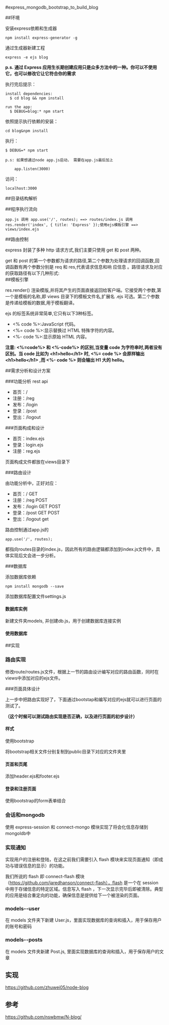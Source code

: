 #express_mongodb_bootstrap_to_build_blog


##环境

安装express依赖和生成器

	npm install express-generator -g

通过生成器新建工程
	
	express -e ejs blog

**p.s. 通过 Express 应用生长期创建应用只是众多方法中的一种。你可以不使用它，也可以修改它让它符合你的需求**

执行完后提示：
	
	install dependencies:
	  $ cd blog && npm install
	
	run the app:
	  $ DEBUG=blog:* npm start

依照提示执行依赖的安装：

	cd blog&npm install
	
	
执行：

	$ DEBUG=* npm start
	
	p.s: 如果想通过node app.js启动， 需要在app.js最后加上
	
		app.listen(3000)	
	
访问：

	localhost:3000	


##目录结构解析

##程序执行流向

	app.js 调用 app.use('/', routes); ==> routes/index.js 调用 res.render('index', { title: 'Express' });使用ejs模板引擎 ==> views/index.ejs


##路由控制

express 封装了多种 http 请求方式,我们主要只使用 get 和 post 两种。get 和 post 的第一个参数都为请求的路径,第二个参数为处理请求的回调函数,回调函数有两个参数分别是 req 和 res,代表请求信息和响 应信息 。路径请求及对应的获取路径有以下几种形式:	
##模板引擎

res.render() 渲染模版,并将其产生的页面直接返回给客户端。它接受两个参数,第一个是模板的名称,即 views 目录下的模板文件名,扩展名 .ejs 可选。第二个参数是传递给模板的数据,用于模板翻译。

ejs 的标签系统非常简单,它只有以下3种标签。
* <% code %>:JavaScript 代码。* <%= code %>:显示替换过 HTML 特殊字符的内容。 
* <%- code %>:显示原始 HTML 内容。**注意: <%=code%> 和 <%-code%> 的区别,当变量 code 为字符串时,两者没有区别。当 code 比如为 \<h1\>hello\</h1\> 时, <%= code %> 会原样输出 \<h1\>hello\</h1\> ,而 <%- code %> 则会输出 H1 大的 hello。**
##需求分析和设计方案

###功能分析
rest api

* 首页：/* 注册：/reg
* 发布：/login
* 登录：/post
* 登出：/logout###页面构成和设计

* 首页：index.ejs
* 登录：login.ejs
* 注册：reg.ejs

页面构成文件都放在views目录下###路由设计

由功能分析中，正好对应：

* 首页：/ GET* 注册：/reg POST
* 发布：/login GET POST
* 登录：/post GET POST
* 登出：/logout get
路由控制通过app.js的
	app.use('/', routes);
都指向routes目录的index.js，因此所有的路由逻辑都添加到index.js文件中，具体实现后文会进一步分析。	###数据库

添加数据库依赖

	npm install mongodb --save

添加数据库配置文件settings.js


#### 数据库实例
新建文件夹models, 并创建db.js，用于创建数据库连接实例

#### 使用数据库




##实现

### 路由实现

修改route/routes.js文件，根据上一节的路由设计编写对应的路由函数，同时在views中添加对应的ejs文件。



###页面具体设计

上一步中把路由实现好了，下面通过bootstap和编写对应的ejs就可以进行页面的测试了。

**（这个时候可以测试路由实现是否正确，以及进行页面的初步设计）**

#### 样式

使用bootstrap

将bootstrap相关文件分别复制到public目录下对应的文件夹里

#### 页首和页尾

添加header.ejs和footer.ejs

#### 登录和注册页面

使用bootstrap的form表单结合



### 会话和mongodb

使用 express-session 和 connect-mongo 模块实现了将会化信息存储到mongoldb中



### 实现通知
实现用户的注册和登陆，在这之前我们需要引入 flash 模块来实现页面通知（即成功与错误信息的显示）的功能。

我们所说的 flash 即 connect-flash 模块（https://github.com/jaredhanson/connect-flash），flash 是一个在 session 中用于存储信息的特定区域。信息写入 flash ，下一次显示完毕后即被清除。典型的应用是结合重定向的功能，确保信息是提供给下一个被渲染的页面。



### models--user

在 models 文件夹下新建 User.js，里面实现数据库的查询和插入，用于保存用户的账号和密码

### models--posts

在 models 文件夹新建 Post.js, 里面实现数据库的查询和插入，用于保存用户的文章




## 实现

<https://github.com/zhuwei05/node-blog>

## 参考

<https://github.com/nswbmw/N-blog/>






	
	
	
	
	
			
